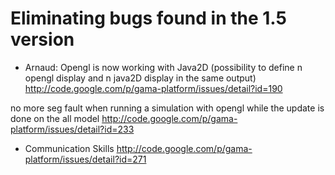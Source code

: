 


# Eliminating bugs found in the 1.5 version
  * Arnaud: Opengl is now working with Java2D (possibility to define n opengl display and n java2D display in the same output)
http://code.google.com/p/gama-platform/issues/detail?id=190

no more seg fault when running a simulation with opengl while the update is done on the all model
http://code.google.com/p/gama-platform/issues/detail?id=233

  * Communication Skills http://code.google.com/p/gama-platform/issues/detail?id=271